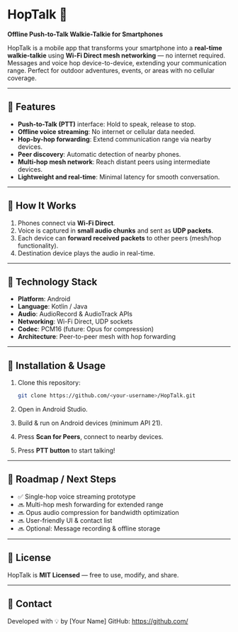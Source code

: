 # HopTalk 🚀

**Offline Push-to-Talk Walkie-Talkie for Smartphones**

HopTalk is a mobile app that transforms your smartphone into a **real-time walkie-talkie** using **Wi-Fi Direct mesh networking** — no internet required. Messages and voice hop device-to-device, extending your communication range. Perfect for outdoor adventures, events, or areas with no cellular coverage.

---

## 🔹 Features

* **Push-to-Talk (PTT)** interface: Hold to speak, release to stop.
* **Offline voice streaming**: No internet or cellular data needed.
* **Hop-by-hop forwarding**: Extend communication range via nearby devices.
* **Peer discovery**: Automatic detection of nearby phones.
* **Multi-hop mesh network**: Reach distant peers using intermediate devices.
* **Lightweight and real-time**: Minimal latency for smooth conversation.

---

## 🔹 How It Works

1. Phones connect via **Wi-Fi Direct**.
2. Voice is captured in **small audio chunks** and sent as **UDP packets**.
3. Each device can **forward received packets** to other peers (mesh/hop functionality).
4. Destination device plays the audio in real-time.

---

## 🔹 Technology Stack

* **Platform**: Android
* **Language**: Kotlin / Java
* **Audio**: AudioRecord & AudioTrack APIs
* **Networking**: Wi-Fi Direct, UDP sockets
* **Codec**: PCM16 (future: Opus for compression)
* **Architecture**: Peer-to-peer mesh with hop forwarding

---

## 🔹 Installation & Usage

1. Clone this repository:

   ```bash
   git clone https://github.com/<your-username>/HopTalk.git
   ```
2. Open in Android Studio.
3. Build & run on Android devices (minimum API 21).
4. Press **Scan for Peers**, connect to nearby devices.
5. Press **PTT button** to start talking!

---

## 🔹 Roadmap / Next Steps

* ✅ Single-hop voice streaming prototype
* 🔜 Multi-hop mesh forwarding for extended range
* 🔜 Opus audio compression for bandwidth optimization
* 🔜 User-friendly UI & contact list
* 🔜 Optional: Message recording & offline storage

---

## 🔹 License

HopTalk is **MIT Licensed** — free to use, modify, and share.

---

## 🔹 Contact

Developed with 💡 by [Your Name]
GitHub: [https://github.com/<your-username>](https://github.com/<your-username>)
